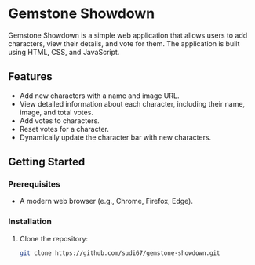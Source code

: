 # Gemstone Showdown

Gemstone Showdown is a simple web application that allows users to add characters, view their details, and vote for them. The application is built using HTML, CSS, and JavaScript.

## Features

- Add new characters with a name and image URL.
- View detailed information about each character, including their name, image, and total votes.
- Add votes to characters.
- Reset votes for a character.
- Dynamically update the character bar with new characters.

## Getting Started

### Prerequisites

- A modern web browser (e.g., Chrome, Firefox, Edge).

### Installation

1. Clone the repository:
   ```bash
   git clone https://github.com/sudi67/gemstone-showdown.git
